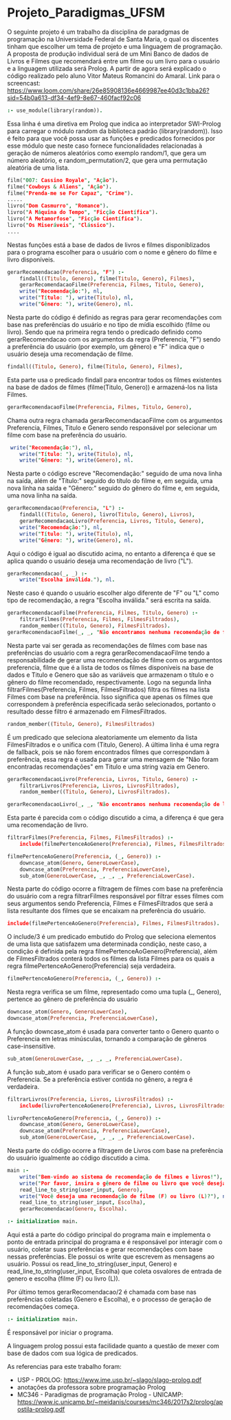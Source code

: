 # Projeto_Paradigmas_UFSM

O seguinte projeto é um trabalho da disciplina de paradgmas de programação na Universidade Federal de Santa Maria, o qual os discentes tinham que escolher um tema de projeto e uma linguagem de programação. A proposta de produção individual será de um Mini Banco de dados de Livros e Filmes que recomendará entre um filme ou um livro para o usuário e a linguagem utilizada será Prolog. A partir de agora será explicado o código realizado pelo aluno Vitor Mateus Romancini do Amaral.
Link para o screencast: https://www.loom.com/share/26e85908136e4669987ee40d3c1bba26?sid=54b0a613-df34-4ef9-8e67-460facf92c06

```Prolog
:- use_module(library(random)).
```
Essa linha é uma diretiva em Prolog que indica ao interpretador SWI-Prolog para carregar o módulo random da biblioteca padrão (library(random)). Isso é feito para que você possa usar as funções e predicados fornecidos por esse módulo que neste caso  fornece funcionalidades relacionadas à geração de números aleatórios como exemplo random/1, que gera um número aleatório, e random_permutation/2, que gera uma permutação aleatória de uma lista.
```Prolog
film("007: Cassino Royale", "Ação").
filme("Cowboys & Aliens", "Ação").
filme("Prenda-me se For Capaz", "Crime").
.....
livro("Dom Casmurro", "Romance").
livro("A Máquina do Tempo", "Ficção Científica").
livro("A Metamorfose", "Ficção Científica").
livro("Os Miseráveis", "Clássico").
....
```

Nestas funções está a base de dados de livros e filmes disponiblizados para o programa escolher para o usuário com o nome e gênero do filme e livro disponíveis. 
```Prolog
gerarRecomendacao(Preferencia, "F") :-
    findall((Titulo, Genero), filme(Titulo, Genero), Filmes),
    gerarRecomendacaoFilme(Preferencia, Filmes, Titulo, Genero),
    write("Recomendação:"), nl,
    write("Título: "), write(Titulo), nl,
    write("Gênero: "), write(Genero), nl.
```
Nesta parte do código é definido as regras para gerar recomendações com base nas preferências do usuário e no tipo de mídia escolhido (filme ou livro). Sendo que na primeira regra tendo o predicado definido como gerarRecomendacao com os argumentos da regra (Preferencia, "F") sendo a preferência do usuário (por exemplo, um gênero) e "F" indica que o usuário deseja uma recomendação de filme.

```Prolog
findall((Titulo, Genero), filme(Titulo, Genero), Filmes),
```
 Esta parte usa o predicado findall para encontrar todos os filmes existentes na base de dados de filmes (filme(Titulo, Genero)) e armazená-los na lista Filmes.
```Prolog
gerarRecomendacaoFilme(Preferencia, Filmes, Titulo, Genero),
```
Chama outra regra chamada gerarRecomendacaoFilme com os argumentos Preferencia, Filmes, Titulo e Genero sendo responsável por selecionar um filme com base na preferência do usuário.
```Prolog
 write("Recomendação:"), nl,
    write("Título: "), write(Titulo), nl,
    write("Gênero: "), write(Genero), nl.
```
Nesta parte o código escreve "Recomendação:" seguido de uma nova linha na saída, além de "Título:" seguido do título do filme e, em seguida, uma nova linha na saída e "Gênero:" seguido do gênero do filme e, em seguida, uma nova linha na saída.

```Prolog
gerarRecomendacao(Preferencia, "L") :-
    findall((Titulo, Genero), livro(Titulo, Genero), Livros),
    gerarRecomendacaoLivro(Preferencia, Livros, Titulo, Genero),
    write("Recomendação:"), nl,
    write("Título: "), write(Titulo), nl,
    write("Gênero: "), write(Genero), nl.
```
Aqui o código é igual ao discutido acima, no entanto a diferença é que se aplica quando o usuário deseja uma recomendação de livro ("L").
```Prolog
gerarRecomendacao(_, _) :-
    write("Escolha inválida."), nl.
```
Neste caso é quando o usuário escolher algo diferente de "F" ou "L" como tipo de recomendação, a regra "Escolha inválida." será escrita na saída.
```Prolog
gerarRecomendacaoFilme(Preferencia, Filmes, Titulo, Genero) :-
    filtrarFilmes(Preferencia, Filmes, FilmesFiltrados),
    random_member((Titulo, Genero), FilmesFiltrados).
gerarRecomendacaoFilme(_, _, "Não encontramos nenhuma recomendação de filme com base no gênero de sua preferência.", "").

```
Nesta parte vai ser gerada as recomendações de filmes com base nas preferências do usuário com a regra gerarRecomendacaoFilme tendo a responsabilidade de gerar uma recomendação de filme com os argumentos preferencia, filme que é a lista de todos os filmes disponíveis na base de dados e Titulo e Genero que são as variáveis que armazenam o título e o gênero do filme recomendado, respectivamente.
Logo na segunda linha filtrarFilmes(Preferencia, Filmes, FilmesFiltrados)  filtra os filmes na lista Filmes com base na preferência. Isso significa que apenas os filmes que correspondem à preferência especificada serão selecionados, portanto o resultado desse filtro é armazenado em FilmesFiltrados.
```Prolog
random_member((Titulo, Genero), FilmesFiltrados) 
```
É um predicado que seleciona aleatoriamente um elemento da lista FilmesFiltrados e o unifica com (Titulo, Genero).
A última linha é uma regra de fallback, pois se não forem encontrados filmes que correspondam à preferência, essa regra é usada para gerar uma mensagem de "Não foram encontradas recomendações" em Titulo e uma string vazia em Genero.

```Prolog
gerarRecomendacaoLivro(Preferencia, Livros, Titulo, Genero) :-
    filtrarLivros(Preferencia, Livros, LivrosFiltrados),
    random_member((Titulo, Genero), LivrosFiltrados).

gerarRecomendacaoLivro(_, _, "Não encontramos nenhuma recomendação de livro com base no gênero de sua preferência.", "").
```

Esta parte é parecida com o código discutido a cima, a diferença é que gera uma recomendação de livro.

```Prolog
filtrarFilmes(Preferencia, Filmes, FilmesFiltrados) :-
    include(filmePertenceAoGenero(Preferencia), Filmes, FilmesFiltrados).

filmePertenceAoGenero(Preferencia, (_, Genero)) :-
    downcase_atom(Genero, GeneroLowerCase),
    downcase_atom(Preferencia, PreferenciaLowerCase),
    sub_atom(GeneroLowerCase, _, _, _, PreferenciaLowerCase).
```

Nesta parte do código ocorre a filtragem de filmes com base na preferência do usuário com a regra filtrarFilmes responsável por filtrar esses filmes com seus argumentos sendo Preferencia, Filmes e FilmesFiltrados que será a lista resultante dos filmes que se encaixam na preferência do usuário.

```Prolog
include(filmePertenceAoGenero(Preferencia), Filmes, FilmesFiltrados).
```
O include/3 é um predicado embutido do Prolog que seleciona elementos de uma lista que satisfazem uma determinada condição, neste caso, a condição é definida pela regra filmePertenceAoGenero(Preferencia), além de FilmesFiltrados conterá todos os filmes da lista Filmes para os quais a regra filmePertenceAoGenero(Preferencia) seja verdadeira.
```Prolog
filmePertenceAoGenero(Preferencia, (_, Genero)) :-
```
Nesta regra verifica se um filme, representado como uma tupla (_, Genero), pertence ao gênero de preferência do usuário
```Prolog
downcase_atom(Genero, GeneroLowerCase),
downcase_atom(Preferencia, PreferenciaLowerCase),
```
A função downcase_atom é usada para converter tanto o Genero quanto o Preferencia em letras minúsculas, tornando a comparação de gêneros case-insensitive.
```Prolog
sub_atom(GeneroLowerCase, _, _, _, PreferenciaLowerCase).
```
A função sub_atom é usado para verificar se o Genero contém o Preferencia. Se a preferência estiver contida no gênero, a regra é verdadeira.
```Prolog
filtrarLivros(Preferencia, Livros, LivrosFiltrados) :-
    include(livroPertenceAoGenero(Preferencia), Livros, LivrosFiltrados).

livroPertenceAoGenero(Preferencia, (_, Genero)) :-
    downcase_atom(Genero, GeneroLowerCase),
    downcase_atom(Preferencia, PreferenciaLowerCase),
    sub_atom(GeneroLowerCase, _, _, _, PreferenciaLowerCase).
```
Nesta parte do código ocorre a filtragem de Livros com base na preferência do usuário igualmente ao código discutido a cima. 
```Prolog
main :-
    write("Bem-vindo ao sistema de recomendação de filmes e livros!"), nl,
    write("Por favor, insira o gênero de filme ou livro que você deseja:"), nl,
    read_line_to_string(user_input, Genero),
    write("Você deseja uma recomendação de filme (F) ou livro (L)?"), nl,
    read_line_to_string(user_input, Escolha),
    gerarRecomendacao(Genero, Escolha).

:- initialization main.

```

Aqui está a parte do código principal do programa main e implementa o ponto de entrada principal do programa e é responsável por interagir com o usuário, coletar suas preferências e gerar recomendações com base nessas preferências. Ele possui os write que escrevem as mensagens ao usuário.  Possui os read_line_to_string(user_input, Genero) e read_line_to_string(user_input, Escolha) que coleta osvalores de entrada de genero e escolha (filme (F) ou livro (L)). 

Por último temos gerarRecomendacao/2 é chamada com base nas preferências coletadas (Genero e Escolha), e o processo de geração de recomendações começa.
```Prolog
:- initialization main.
```
É responsável por iniciar o programa.

A linguagem prolog possui esta facilidade quanto a questão de mexer com base de dados com sua lógica de predicados. 

As referencias para este trabalho foram: 
- USP - PROLOG: https://www.ime.usp.br/~slago/slago-prolog.pdf
- anotações da professora sobre programação Prolog
- MC346 - Paradigmas de programação Prolog - UNICAMP: https://www.ic.unicamp.br/~meidanis/courses/mc346/2017s2/prolog/apostila-prolog.pdf

